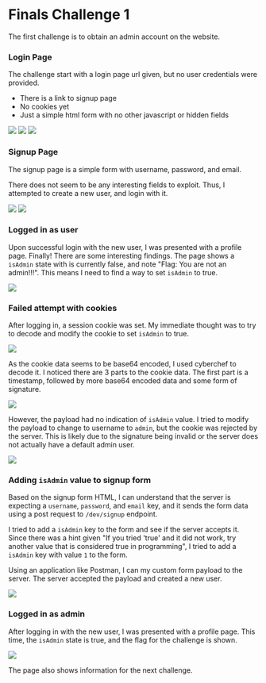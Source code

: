 # Finals Challenge 1

The first challenge is to obtain an admin account on the website.

### Login Page
The challenge start with a login page url given, but no user credentials were provided.

- There is a link to signup page
- No cookies yet
- Just a simple html form with no other javascript or hidden fields

![](images/20230428103806.png)
![](images/20230428104237.png)
![](images/20230428104807.png)

### Signup Page
The signup page is a simple form with username, password, and email. 

There does not seem to be any interesting fields to exploit. Thus, I attempted to create a new user, and login with it.

![](images/20230428104535.png)
![](images/20230428104926.png)

### Logged in as user
Upon successful login with the new user, I was presented with a profile page. Finally! There are some interesting findings. The page shows a `isAdmin` state with is currently false, and note "Flag: You are not an admin!!!". This means I need to find a way to set `isAdmin` to true.

![](images/20230428104713.png)

### Failed attempt with cookies
After logging in, a session cookie was set. My immediate thought was to try to decode and modify the cookie to set `isAdmin` to true.

![](images/20230428105918.png)

As the cookie data seems to be base64 encoded, I used cyberchef to decode it. I noticed there are 3 parts to the cookie data. The first part is a timestamp, followed by more base64 encoded data and some form of signature.

![](images/20230428110116.png)

However, the payload had no indication of `isAdmin` value. I tried to modify the payload to change to username to `admin`, but the cookie was rejected by the server. This is likely due to the signature being invalid or the server does not actually have a default admin user.

![](images/20230428110321.png)

### Adding `isAdmin` value to signup form
Based on the signup form HTML, I can understand that the server is expecting a `username`, `password`, and `email` key, and it sends the form data using a post request to `/dev/signup` endpoint.

I tried to add a `isAdmin` key to the form and see if the server accepts it. Since there was a hint given "If you tried 'true' and it did not work, try another value that is considered true in programming", I tried to add a `isAdmin` key with value `1` to the form.

Using an application like Postman, I can my custom form payload to the server. The server accepted the payload and created a new user.

![](images/20230428115207.png)

### Logged in as admin
After logging in with the new user, I was presented with a profile page. This time, the `isAdmin` state is true, and the flag for the challenge is shown.

![](images/20230428115246.png)

The page also shows information for the next challenge.